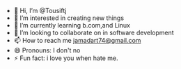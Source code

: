 - 👋 Hi, I’m @Tousiftj
- 👀 I’m interested in creating new things 
- 🌱 I’m currently learning b.com,and Linux 
- 💞️ I’m looking to collaborate on in software development 
- 📫 How to reach me jamadart74@gmail.com
- 😄 Pronouns: I don't no
- ⚡ Fun fact: i love you when hate me.

<!---
Tousiftj/Tousiftj is a ✨ special ✨ repository because its `README.md` (this file) appears on your GitHub profile.
You can click the Preview link to take a look at your changes.
--->
